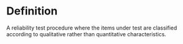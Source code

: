 # Definition

A reliability test procedure where the items under test are classified
according to qualitative rather than quantitative characteristics.
